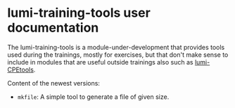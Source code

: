 # lumi-training-tools user documentation

The lumi-training-tools is a module-under-development that provides tools used
during the trainings, mostly for exercises, but that don't make sense to include
in modules that are useful outside trainings also such as
[lumi-CPEtools](../lumi-CPEtools).

Content of the newest versions:

-   `mkfile`: A simple tool to generate a file of given size.


